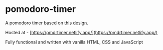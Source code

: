 # pomodoro-timer

A pomodoro timer based on [this design](https://www.frontendmentor.io/challenges/pomodoro-app-KBFnycJ6G).

Hosted at - [https://pmdrtimer.netlify.app/](https://pmdrtimer.netlify.app/)

Fully functional and written with vanilla HTML, CSS and JavaScript
